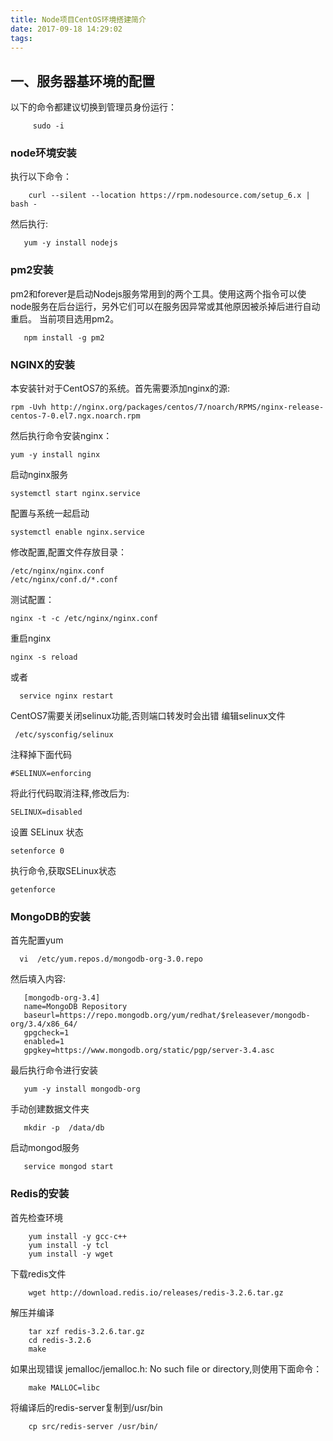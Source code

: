 ```yaml
---
title: Node项目CentOS环境搭建简介
date: 2017-09-18 14:29:02
tags:
---
```


## 一、服务器基环境的配置
以下的命令都建议切换到管理员身份运行：
```shell
     sudo -i
```
### node环境安装
 执行以下命令：
 ```shell
     curl --silent --location https://rpm.nodesource.com/setup_6.x | bash -
 ```
 然后执行:
  ```shell
     yum -y install nodejs
  ```

### pm2安装
pm2和forever是启动Nodejs服务常用到的两个工具。使用这两个指令可以使node服务在后台运行，另外它们可以在服务因异常或其他原因被杀掉后进行自动重启。
当前项目选用pm2。
```shell
   npm install -g pm2
```

### NGINX的安装
本安装针对于CentOS7的系统。首先需要添加nginx的源:
```shell
rpm -Uvh http://nginx.org/packages/centos/7/noarch/RPMS/nginx-release-centos-7-0.el7.ngx.noarch.rpm
```
然后执行命令安装nginx：
```shell
yum -y install nginx
```
启动nginx服务
```shell
systemctl start nginx.service
```

配置与系统一起启动
```shell
systemctl enable nginx.service
```

修改配置,配置文件存放目录：
``` shell
/etc/nginx/nginx.conf
/etc/nginx/conf.d/*.conf
```

测试配置：
```shell
nginx -t -c /etc/nginx/nginx.conf
```
重启nginx
```shell
nginx -s reload
```
 或者
```shell
  service nginx restart
```

CentOS7需要关闭selinux功能,否则端口转发时会出错
编辑selinux文件
```shell
 /etc/sysconfig/selinux
```
注释掉下面代码
```shell
#SELINUX=enforcing
```
将此行代码取消注释,修改后为:
```shell
SELINUX=disabled
```
设置 SELinux 状态
```shell
setenforce 0
```

执行命令,获取SELinux状态

```shell
getenforce
```

### MongoDB的安装

首先配置yum

```shell
  vi  /etc/yum.repos.d/mongodb-org-3.0.repo
```

然后填入内容:

```shell
   [mongodb-org-3.4]
   name=MongoDB Repository
   baseurl=https://repo.mongodb.org/yum/redhat/$releasever/mongodb-org/3.4/x86_64/
   gpgcheck=1
   enabled=1
   gpgkey=https://www.mongodb.org/static/pgp/server-3.4.asc
```

最后执行命令进行安装

```shell
   yum -y install mongodb-org
```

手动创建数据文件夹

```shell
   mkdir -p  /data/db
```

启动mongod服务

```shell
   service mongod start
```

### Redis的安装

首先检查环境
```
    yum install -y gcc-c++
    yum install -y tcl
    yum install -y wget
```

下载redis文件
```shell
    wget http://download.redis.io/releases/redis-3.2.6.tar.gz
```

解压并编译
```shell
    tar xzf redis-3.2.6.tar.gz
    cd redis-3.2.6
    make
```
如果出现错误 jemalloc/jemalloc.h: No such file or directory,则使用下面命令：

```shell
    make MALLOC=libc
```

将编译后的redis-server复制到/usr/bin

```shell
    cp src/redis-server /usr/bin/
```
